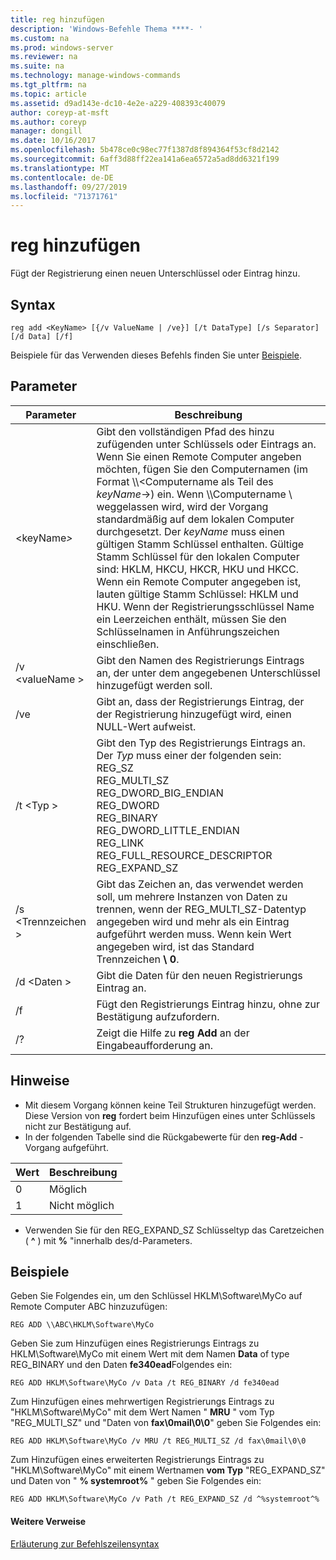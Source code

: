 ```yaml
---
title: reg hinzufügen
description: 'Windows-Befehle Thema ****- '
ms.custom: na
ms.prod: windows-server
ms.reviewer: na
ms.suite: na
ms.technology: manage-windows-commands
ms.tgt_pltfrm: na
ms.topic: article
ms.assetid: d9ad143e-dc10-4e2e-a229-408393c40079
author: coreyp-at-msft
ms.author: coreyp
manager: dongill
ms.date: 10/16/2017
ms.openlocfilehash: 5b478ce0c98ec77f1387d8f894364f53cf8d2142
ms.sourcegitcommit: 6aff3d88ff22ea141a6ea6572a5ad8dd6321f199
ms.translationtype: MT
ms.contentlocale: de-DE
ms.lasthandoff: 09/27/2019
ms.locfileid: "71371761"
---
```

# <a name="reg-add"></a>reg hinzufügen


Fügt der Registrierung einen neuen Unterschlüssel oder Eintrag hinzu.

## <a name="syntax"></a>Syntax

```
reg add <KeyName> [{/v ValueName | /ve}] [/t DataType] [/s Separator] [/d Data] [/f]
```
Beispiele für das Verwenden dieses Befehls finden Sie unter [Beispiele](#BKMK_examples).

## <a name="parameters"></a>Parameter

|      Parameter      |                                                                                                                                                                                                                                                                   Beschreibung                                                                                                                                                                                                                                                                   |
|---------------------|-------------------------------------------------------------------------------------------------------------------------------------------------------------------------------------------------------------------------------------------------------------------------------------------------------------------------------------------------------------------------------------------------------------------------------------------------------------------------------------------------------------------------------------------------|
| \<keyName<em>></em> | Gibt den vollständigen Pfad des hinzu zufügenden unter Schlüssels oder Eintrags an. Wenn Sie einen Remote Computer angeben möchten, fügen Sie den Computernamen (im Format \\\\\<Computername als Teil des *keyName*->\) ein. Wenn \\\\Computername \ weggelassen wird, wird der Vorgang standardmäßig auf dem lokalen Computer durchgesetzt. Der *keyName* muss einen gültigen Stamm Schlüssel enthalten. Gültige Stamm Schlüssel für den lokalen Computer sind: HKLM, HKCU, HKCR, HKU und HKCC. Wenn ein Remote Computer angegeben ist, lauten gültige Stamm Schlüssel: HKLM und HKU. Wenn der Registrierungsschlüssel Name ein Leerzeichen enthält, müssen Sie den Schlüsselnamen in Anführungszeichen einschließen. |
|   /v \<valueName >   |                                                                                                                                                                                                                                Gibt den Namen des Registrierungs Eintrags an, der unter dem angegebenen Unterschlüssel hinzugefügt werden soll.                                                                                                                                                                                                                                 |
|         /ve         |                                                                                                                                                                                                                                Gibt an, dass der Registrierungs Eintrag, der der Registrierung hinzugefügt wird, einen NULL-Wert aufweist.                                                                                                                                                                                                                                |
|     /t \<Typ >      |                                                                                                                                          Gibt den Typ des Registrierungs Eintrags an. Der *Typ* muss einer der folgenden sein:</br>REG_SZ</br>REG_MULTI_SZ</br>REG_DWORD_BIG_ENDIAN</br>REG_DWORD</br>REG_BINARY</br>REG_DWORD_LITTLE_ENDIAN</br>REG_LINK</br>REG_FULL_RESOURCE_DESCRIPTOR</br>REG_EXPAND_SZ                                                                                                                                          |
|   /s \<Trennzeichen >   |                                                                                                                                                              Gibt das Zeichen an, das verwendet werden soll, um mehrere Instanzen von Daten zu trennen, wenn der REG_MULTI_SZ-Datentyp angegeben wird und mehr als ein Eintrag aufgeführt werden muss. Wenn kein Wert angegeben wird, ist das Standard Trennzeichen **\ 0**.                                                                                                                                                              |
|     /d \<Daten >      |                                                                                                                                                                                                                                                 Gibt die Daten für den neuen Registrierungs Eintrag an.                                                                                                                                                                                                                                                  |
|         /f          |                                                                                                                                                                                                                                           Fügt den Registrierungs Eintrag hinzu, ohne zur Bestätigung aufzufordern.                                                                                                                                                                                                                                           |
|         /?          |                                                                                                                                                                                                                                              Zeigt die Hilfe zu **reg Add** an der Eingabeaufforderung an.                                                                                                                                                                                                                                               |

## <a name="remarks"></a>Hinweise

-   Mit diesem Vorgang können keine Teil Strukturen hinzugefügt werden. Diese Version von **reg** fordert beim Hinzufügen eines unter Schlüssels nicht zur Bestätigung auf.
-   In der folgenden Tabelle sind die Rückgabewerte für den **reg-Add** -Vorgang aufgeführt.

| Wert | Beschreibung |
|-------|-------------|
|   0   |   Möglich   |
|   1   |   Nicht möglich   |

-   Verwenden Sie für den REG_EXPAND_SZ Schlüsseltyp das Caretzeichen ( **^** ) mit **%** "innerhalb des/d-Parameters.

## <a name="BKMK_examples"></a>Beispiele

Geben Sie Folgendes ein, um den Schlüssel HKLM\Software\MyCo auf Remote Computer ABC hinzuzufügen:
```
REG ADD \\ABC\HKLM\Software\MyCo
```
Geben Sie zum Hinzufügen eines Registrierungs Eintrags zu HKLM\Software\MyCo mit einem Wert mit dem Namen **Data** of type REG_BINARY und den Daten **fe340ead**Folgendes ein:
```
REG ADD HKLM\Software\MyCo /v Data /t REG_BINARY /d fe340ead
```
Zum Hinzufügen eines mehrwertigen Registrierungs Eintrags zu "HKLM\Software\MyCo" mit dem Wert Namen " **MRU** " vom Typ "REG_MULTI_SZ" und "Daten von **fax\0mail\0\0**" geben Sie Folgendes ein:
```
REG ADD HKLM\Software\MyCo /v MRU /t REG_MULTI_SZ /d fax\0mail\0\0
```
Zum Hinzufügen eines erweiterten Registrierungs Eintrags zu "HKLM\Software\MyCo" mit einem Wertnamen **vom Typ** "REG_EXPAND_SZ" und Daten von " **% systemroot%** " geben Sie Folgendes ein:
```
REG ADD HKLM\Software\MyCo /v Path /t REG_EXPAND_SZ /d ^%systemroot^%
```

#### <a name="additional-references"></a>Weitere Verweise

[Erläuterung zur Befehlszeilensyntax](command-line-syntax-key.md)
